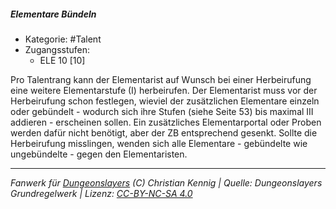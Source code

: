 <!---
Dies ist ein Fanwerk für DUNGEONSLAYERS (C) von Christian Kennig

Quellen:      [Dungeonslayers Grundregelwerk](https://dungeonslayers.net/download/Dungeonslayers4.pdf)
              [Talentbeschreibungen](https://www.f-space.de/ds4/tools-talentcards.html)
License:      [CC-BY-NC-SA 4.0](https://creativecommons.org/licenses/by-nc-sa/4.0/deed.de)
Richtlinien:  [Fanwerkrichtlinien](https://www.dungeonslayers.net/fanwerk-richtlinien/)
Autor:        Zauberlehrling
-->

  
##### Elementare Bündeln  
- Kategorie: #Talent  
- Zugangsstufen:  
  - ELE 10 [10]  

Pro Talentrang kann der Elementarist auf Wunsch bei einer Herbeirufung eine weitere Elementarstufe (I) herbeirufen. Der Elementarist muss vor der Herbeirufung schon festlegen, wieviel der zusätzlichen Elementare einzeln oder gebündelt - wodurch sich ihre Stufen (siehe Seite 53) bis maximal III addieren - erscheinen sollen. Ein zusätzliches Elementarportal oder Proben werden dafür nicht benötigt, aber der ZB entsprechend gesenkt. Sollte die Herbeirufung misslingen, wenden sich alle Elementare - gebündelte wie ungebündelte - gegen den Elementaristen.


___  
*Fanwerk für [Dungeonslayers](https://www.dungeonslayers.net/) (C) Christian Kennig | Quelle: Dungeonslayers Grundregelwerk | Lizenz: [CC-BY-NC-SA 4.0](https://creativecommons.org/licenses/by-nc-sa/4.0/deed.de)*  